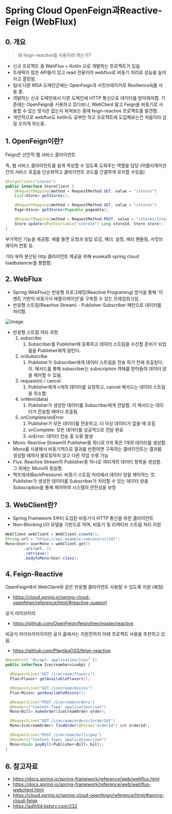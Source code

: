 # Spring Cloud OpenFeign과Reactive-Feign (WebFlux)

## 0. 개요

> 왜 feign-reactive를 사용하려 하는가?

- 신규 프로젝트 중 WebFlux + Kotlin 으로 개발하는 프로젝트가 있음.
- 트래픽이 많은 API들이 있고 read 전용이라 webflux로 비동기 처리로 성능을 높이자고 결정됨.
- 팀내 다른 MSA 도메인군에는 OpenFeign과 서킷브레이커로 Resilience4j를 사용 중.
- 개발하는 신규 도메인에서 다른 도메인에 HTTP 통신으로 데이터를 받아와야함. 기존에는 OpenFeign을 사용하고 있다보니, WebClient 말고 Feign을 비동기로 사용할 수 있는 방식은 없는지 뒤져보는 중에 feign-reactive 프로젝트를 발견함.
- 개인적으로 webflux도 kotlin도 공부만 하고 프로젝트에 도입해보는건 처음이라 삽질 오지게 하는중.

## 1. OpenFeign이란?

Feign은 선언적 웹 서비스 클라이언트

즉, 웹 서비스 클라이언트를 쉽게 작성할 수 있도록 도와주는 역할을 담당 (어플리케이션간의 서비스 호출을 단순화하고 클라이언트 코드를 간결하게 유지할 수있음)

```java
@FeignClient("stores")
public interface StoreClient {
    @RequestMapping(method = RequestMethod.GET, value = "/stores")
    List<Store> getStores();

    @RequestMapping(method = RequestMethod.GET, value = "/stores")
    Page<Store> getStores(Pageable pageable);

    @RequestMapping(method = RequestMethod.POST, value = "/stores/{storeId}", consumes = "application/json")
    Store update(@PathVariable("storeId") Long storeId, Store store);
}
```

부가적인 기능을 제공함. 예를 들면 요청과 응답 로깅, 헤더. 설정, 에러 핸들링, 서킷브레이커 연동 등.

기타 부하 분산된 http 클라이언트 제공을 위해 eureka와 spring cloud loadbalancer를 통합함.

## 2. WebFlux

- Spring WebFlux는 반응형 프로그래밍(Reactive Programing) 방식을 통해 ‘이벤트 기반의 비동기식 애플리케이션’을 구축할 수 있는 프레임워크임.
- 반응형 스트림(Reactive Stream) - Publisher-Subscriber 패턴으로 데이터를 처리함.

![image](https://github.com/user-attachments/assets/ee337870-8ac9-4bd6-b89c-9375d4b39da9)

- 반응형 스트림 처리 과정
    1. subscribe
        1. Subscriber를 Publisher에 등록하고 데이터 스트림을 수신할 준비가 되었음을 Publisher에게 알린다.
    2. onSubscribe
        1. Publisher가 Subscriber에게 데이터 스트림을 전송 하기 전에 호출된다. 이. 메서드를 통해 subscriber는 subscription 객체를 받아들여 데이터 양을 제어할 수 있음.
    3. request(n) / cancel
        1. Publisher에게 n개의 데이터를 요청하고, cancel 메서드는 데이터 스트림을 취소함.
    4. onNext(data)
        1. Publisher가 생성한 데이터를 Subscriber에게 전달함. 이 메서드는 데이터가 전송할 때마다 호출됨.
    5. onComplete/onError
        1. Publisher가 모든 데이터를 전송하고, 더 이상 데이터가 없을 때 호출
        2. onComplete: 모든 데이터를 성공적으로 전달 완료
        3. onError: 데이터 전송 중 오류 발생
- Mono: Reactive Stream의 Publisher중 하나로 0개 혹은 1개의 데이터를 생성함. Mono를 사용해서 비동기적으로 결과를 반환하면 구독하는 클라이언트는 결과를 생성할 때까지 블로킹하지 않고 다른 작업 수행 가능
- Flux: Reactive Stream의 Publisher중 하나로 여러개의 데이터 항목을 생성함. 그 외에는 Mono와 동일함.
- 백프레셔(BackPressure): 비동기 스트림 처리에서 데이터 양을 제어하는 것. Publisher가 생성한 데이터를 Subscriber가 처리할 수 있는 데이터 양을 Subscription을 통해 제어하여 시스템의 안전성을 보장

## 3. WebClient란?

- Spring Framework 5부터 도입된 비동기식 HTTP 통신을 위한 클라이언트
- Non-Blocking I/O 모델을 기반으로 하며, 비동기 및 리액티브 스트림 처리 지원

```java
WebClient webClient = WebClient.create();
String url = "https://api.example.com/users/{id}";
Mono<User> userMono = webClient.get()
        .uri(url, 1)
        .retrieve()
        .bodyToMono(User.class);
```

## 4. Feign-Reactive

OpenFeign에서 WebClient와 같은 반응형 클라이언트 사용할 수 있도록 지원 (예정)
- https://cloud.spring.io/spring-cloud-openfeign/reference/html/#reactive-support

공식 라이브러리
- https://github.com/OpenFeign/feign/tree/master/reactive

비공식 라이브러리이지만 공식 홈에서는 지원전까지 아래 프로젝트 사용을 추천하고 있음.
- https://github.com/PlaytikaOSS/feign-reactive

```java
@Headers({ "Accept: application/json" })
public interface IcecreamServiceApi {

  @RequestLine("GET /icecream/flavors")
  Flux<Flavor> getAvailableFlavors();

  @RequestLine("GET /icecream/mixins")
  Flux<Mixin> getAvailableMixins();

  @RequestLine("POST /icecream/orders")
  @Headers("Content-Type: application/json")
  Mono<Bill> makeOrder(IceCreamOrder order);

  @RequestLine("GET /icecream/orders/{orderId}")
  Mono<IceCreamOrder> findOrder(@Param("orderId") int orderId);

  @RequestLine("POST /icecream/bills/pay")
  @Headers("Content-Type: application/json")
  Mono<Void> payBill(Publisher<Bill> bill);
}
```

## 6. 참고자료
- https://docs.spring.io/spring-framework/reference/web/webflux.html
- https://docs.spring.io/spring-framework/reference/web/webflux-webclient.html
- https://cloud.spring.io/spring-cloud-openfeign/reference/html/#spring-cloud-feign
- https://adjh54.tistory.com/232
